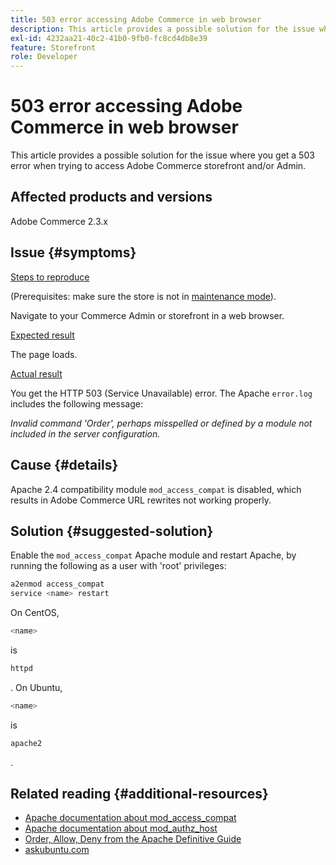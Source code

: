 ```yaml
---
title: 503 error accessing Adobe Commerce in web browser
description: This article provides a possible solution for the issue where you get a 503 error when trying to access Adobe Commerce storefront and/or Admin.
exl-id: 4232aa21-40c2-41b0-9fb0-fc8cd4db8e39
feature: Storefront
role: Developer
---
```

# 503 error accessing Adobe Commerce in web browser

This article provides a possible solution for the issue where you get a 503 error when trying to access Adobe Commerce storefront and/or Admin.

## Affected products and versions

Adobe Commerce 2.3.x

## Issue {#symptoms}

 <u>Steps to reproduce</u>

(Prerequisites: make sure the store is not in [maintenance mode](https://devdocs.magento.com/guides/v2.3/config-guide/cli/config-cli-subcommands-mode.html#config-mode-show)).

Navigate to your Commerce Admin or storefront in a web browser.

 <u>Expected result</u>

The page loads.

 <u>Actual result</u>

You get the HTTP 503 (Service Unavailable) error. The Apache `error.log` includes the following message:

 *Invalid command 'Order', perhaps misspelled or defined by a module not included in the server configuration.*

## Cause {#details}

Apache 2.4 compatibility module `mod_access_compat` is disabled, which results in Adobe Commerce URL rewrites not working properly.

## Solution {#suggested-solution}

Enable the `mod_access_compat` Apache module and restart Apache, by running the following as a user with 'root' privileges:

```bash
a2enmod access_compat
service <name> restart
```

On CentOS,

```bash
<name>
```

is

```bash
httpd
```

. On Ubuntu,

```bash
<name>
```

is

```bash
apache2
```

.

## Related reading {#additional-resources}

* [Apache documentation about mod\_access\_compat](https://httpd.apache.org/docs/current/mod/mod_access_compat.html)
* [Apache documentation about mod\_authz\_host](https://httpd.apache.org/docs/current/mod/mod_authz_host.html)
* [Order, Allow, Deny from the Apache Definitive Guide](https://docstore.mik.ua/orelly/linux/apache/ch05_06.htm)
* [askubuntu.com](https://askubuntu.com/questions/335228/changes-in-apache-config-between-12-04-2-and-12-04-3-lts)
